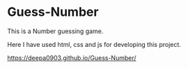 # Guess-Number

This is a Number guessing game.

Here I have used html, css and js for developing this project.

 https://deepa0903.github.io/Guess-Number/
